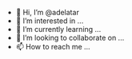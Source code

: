 - 👋 Hi, I’m @adelatar
- 👀 I’m interested in ...
- 🌱 I’m currently learning ...
- 💞️ I’m looking to collaborate on ...
- 📫 How to reach me ...

<!---
adelatar/adelatar is a ✨ special ✨ repository because its `README.md` (this file) appears on your GitHub profile.
You can click the Preview link to take a look at your changes.
--->
